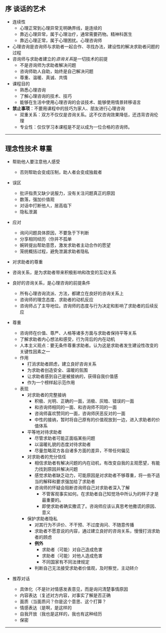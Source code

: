 ## 序 谈话的艺术

- 连续性
	- 心理正常到心理异常无明确界线，是连续的
	- 靠近心理异常，属于心理治疗，通常需要药物。精神科医生
	- 靠近心理正常，属于心理困扰。心理咨询师
- 心理咨询是咨询师与求助者一起合作、寻找办法，建设性的解决求助者问题的过程
- 咨询师与求助者建立的*咨询关系*是一切技术的前提
	- 不是咨询师为求助者解决问题
	- 咨询师助人自助，始终是自己解决问题
	- 尊重、温暖、真诚、共情
- 课程目的
	- 熟悉心理咨询
	- 了解心理咨询的技术、技巧
	- 能够在生活中使用心理咨询的会谈技术、能够使用情景转移语言
- **禁止事项**：不要用课程中的技巧为家人、朋友进行心理咨询
	- 双重关系：双方不仅仅是咨询关系。这不仅咨询效果降低，还违背咨询伦理
	- 专业性：仅仅学习本课程是不足以成为一位合格的咨询师。

---

## 理念性技术 尊重

- 帮助他人要注意他人感受
	- 否则帮助会变成压制，助人者会变成独裁者
- 误区
	- 批评指责又缺少说服力，没有关注问题真正的原因
	- 数落，强加价值观
	- 对话中打断他人，居高临下
	- 隐私泄漏
- 应对
	- 询问问题具体原因，不要急于下判断
	- 分享相同经历（你并不孤单
	- 婉转提出帮助意愿，激发求助者主动合作的愿望
	- 笼统概括过程，避免泄漏求助者隐私
- 对求助者的尊重

- 咨询关系，是为求助者带来积极影响和改变的互动关系
- 良好的咨询关系，是心理咨询的前提条件
	- 所有心理咨询流派、方法，都建立在良好的咨询关系上
	- 咨询师的理念态度、求助者的动机反应
	- 咨询师占了主导地位。咨询师的态度与行为决定和影响了求助者的后续反应

- 尊重
	- 咨询师在价值、尊严、人格等诸多方面与求助者保持平等关系
	- 了解求助者内心想法和感受，行为背后的内在动机
	- 人本主义观点：要无条件尊重求助者。认为这是求助者发生建设性改变的关键性因素之一
	- 作用
		- 打消求助者顾虑，建立良好咨询关系
		- 为求助者创造安全、温暖的氛围
		- 让求助者感到自己是被接纳的，获得自我价值感
		- 作为一个榜样起示范作用
	- 表现
		- 对求助者的完整接纳
			- 积极、光明、正确的一面，消极、灰暗、错误的一面
			- 和咨询师相同的一面、和咨询师不同的一面
			- 咨询师喜欢赞同的一面，咨询师厌恶反对的一面
			- 中性的接纳，暂时将自己原有的价值观放到一边，进入求助者的价值体系
		- 平等地对待求助者
			- 尽管求助者可能正面临某些问题
			- 以温暖礼貌的态度对待求助者
			- 尽量忽略双方各自诸多方面的差异，不带任何偏见
		- 对求助者的充分信任
			- 相信求助者有解决问题的内在动机，有改变自我的主观愿望，有能力找到原因并解决问题
			- 感觉求助者缺乏动力，可能原因是对求助者不够尊重，将一些不适当的解释和要求强加给了求助者
			- 咨询师的怀疑会阻断咨询师自己对求助者深入了解
				- 不管客观事实如何。在求助者自己知觉场中所认为的样子才是最重要的。
				- 即使求助者确实撒谎了。咨询师应该认真思考他撒谎的原因、意义
		- 保护求助者隐私
			- 对其行为不评价、不干预、不过度询问、不随意传播
			- 求助者不愿意说的内容，通过建立良好的咨询关系，慢慢打消求助者的顾虑
			- **例外**
				- 求助者（可能）对自己造成危害
				- 求助者（可能）对他人造成危害
				- 不同国家有不同法律规定
			- 判断自己无法接受求助者价值观，及时察觉，主动转介

- 推荐对话
	- 具体化（不是针对情感发表意见，而是询问清楚事情原因
	- 内容表达（复述对方内容，对事实了解是否正确
	- 面质（当面质问？你是这个意思、这个打算？
	- 情感表达（是啊，是这样的
	- 自我开放（我也是这样的，我也有这种经历
	- 保密

---



